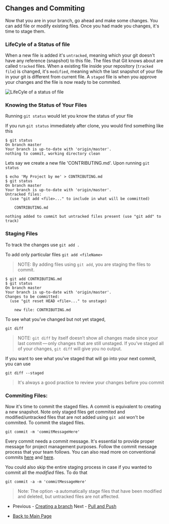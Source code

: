## Changes and Commiting
Now that you are in your branch, go ahead and make some changes. You can add file or modify existing files. Once you had made you changes, it's time to stage them.

### LifeCyle of a Status of file
When a new file is added it's `untracked`, meaning which your git doesn't have any reference (snapshot) to this file.
The files that Git knows about are called `tracked` files. 
When a existing file inside your repository (`tracked file`) is changed, it's `modified`, meaning which the last snapshot of your file in your git is different from current file.
A `staged` file is when you approve your changes and the file is now ready to be commited. 

![LifeCyle of a status of file](https://git-scm.com/book/en/v2/images/lifecycle.png)

### Knowing the Status of Your Files
Running `git status` would let you know the status of your file

If you run `git status` immediately after clone, you would find something like this

```
$ git status
On branch master
Your branch is up-to-date with 'origin/master'.
nothing to commit, working directory clean
```

Lets say we create a new file 'CONTRIBUTING.md'. Upon running `git status`

```
$ echo 'My Project by me' > CONTRIBUTING.md
$ git status
On branch master
Your branch is up-to-date with 'origin/master'.
Untracked files:
  (use "git add <file>..." to include in what will be committed)

    CONTRIBUTING.md

nothing added to commit but untracked files present (use "git add" to track)
```

### Staging Files

To track the changes use
`git add .`

To add only particular files
`git add <fileName>`

> NOTE: By adding files using `git add`, you are staging the files to commit.

```
$ git add CONTRIBUTING.md
$ git status
On branch master
Your branch is up-to-date with 'origin/master'.
Changes to be committed:
  (use "git reset HEAD <file>..." to unstage)

    new file: CONTRIBUTING.md
```

To see what you’ve changed but not yet staged,

`git diff`

> NOTE: `git diff` by itself doesn’t show all changes made since your last commit — only changes that are still unstaged. If you’ve staged all of your changes, `git diff` will give you no output.


If you want to see what you’ve staged that will go into your next commit, you can use 

`git diff --staged`

>It's always a good practice to review your changes before you commit

### Commiting Files:
Now it's time to commit the staged files. A commit is equivalent to creating a new snapshot. Note only staged files get commited and modified/untracked files that are not added using `git add` won't be commited. To commit the staged files.

`git commit -m 'commitMessageHere' `

Every commit needs a commit message. It's essential to provide proper message for project management purposes. Follow the commit message process that your team follows. You can also read more on conventional commits [here](https://github.com/conventional-changelog/standard-version#commit-message-convention-at-a-glance) and [here](https://www.conventionalcommits.org/).

You could also skip the entire staging process in case if you wanted to commit all the *modified* files. To do that 

`git commit -a -m 'commitMessageHere' `

> Note: The option -a automatically stage files that have been modified and deleted, but untracked files are not affected.

- Previous - [Creating a branch](./Creating-a-branch.md)  Next - [Pull and Push](./Pull-and-Push.md)


- [Back to Main Page](./index.md)